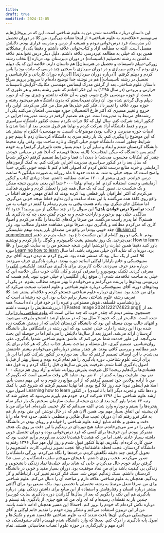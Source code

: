 ```yaml
---
title: 
draft: true
modified: 2024-12-05
---
```


این داستان درباره علاقه‌مند شدن من به علوم شناختی است. این که در پروفایل‌هایم می‌نویسم <علاقه‌مند به علوم شناختی> از اینجا نشات می‌گیرد.
من کلا در دوران تحصیل (در مدرسه)، فرد درس‌خوانی نبودم و همیشه از درس و مدرسه فراری بودم. دلایلش مفصل است. البته به مطالعه آزاد و کتاب‌خوانی علاقه داشتم و دقیقا یکی از مشکلاتم همین بود که خیلی به مطالعه غیردرسی علاقه داشتم. دلیل دیگر درس نخواندنم علاقه نداشتن به رشته تحصیلیم (تاسیسات) در دوران دبیرستان بود. درباره [[انتخاب رشته زورکی-دیپلم تاسیسات و تحصیل در هنرستان]] هم داستان دارم.
خلاصه این که یک دیپلم ردی بودم که رفتم سربازی و در دوران سربازی با سختی چند درسی که مانده بود را پاس کردم و دیپلم گرفتم. [[درباره دوران سربازی]]
[[درباره دوران کاردانی و کارشناسی و تحصیل در رشته تاسیسات]] هم در نوشته جدا توضیح داده‌ام تا سریع‌تر برویم سراغ داستان علوم شناختی.
بعد از گرفتن مدرک لیسانس مهندسی مکانیک-گرایش تاسیسات حرارتی و برودتی (در سال ۱۳۹۵) به این فکر افتادم که تغییر رشته بدهم و هر طوری که هست از حوزه مهندسی خارج شوم، چون به آن علاقه نداشتم و چیزی بود که از دوره دیپلم وبال گردنم شده بود.
آن زمان نمی‌دانستم که بدون دانشگاه هم می‌شود رشته و حوزه مورد علاقه‌ را تغییر داد. فکر کنم خیلی‌ها هم مثل من فکر می‌کردند. اولین راه خروج و تغییر مسیری که اکثر فارغ التحصیلان حوزه مهندسی امتحان می‌کنند یکی از رشته‌های مرتبط به مدیریت است. من هم تصمیم گرفتم در رشته مدیریت اجرایی در کنکور ارشد شرکت کنم.
سال اول که کلا جرات نکردم سمت کنکور دانشگاه سراسری بروم و فقط دانشگاه آزاد شرکت کردم و نهایتا هم قبول نشدم. بعد از آشنا شدن با ادبیات حوزه مدیریت و جالب بودن موضوعات (نسبت به مهندسی) انگیزه‌ام بیشتر شد که این موضوع را پیگیری کنم.
یک بار رفتم سری به دانشگاه کردستان زدم تا ببینم جو و شرایط چطور است. دانشگاه خودم خیلی کوچک و تازه ساخت بود. وقتی وارد محیط دانشگاه کردستان شدم و ابعاد و سایز آن را دیدم بسیار تحت تاثیرقرار گرفتم! و به خودم گفتم پس دانشگاه که میگن اینجاست! (البته بعدها فهمیدم که آنجا هم در مقیاس خودش چقدر کم امکانات محسوب می‌شد) با دیدن آن فضا و شرایط تصمیم گرفتم (جوگیر شدم) که سال بعد را در کنکور سراسری مدیریت اجرایی شرکت کنم.
به کمک آزمون‌های آزمایشی و خرید منابع درست تلاش کردم که اصولی اقدام کنم تا نتیجه خوبی بگیرم.
خب! واضح است که نتیجه خیلی بد شد. به مدت حدود ۸ ماه روزانه به صورت میانگین ۹ ساعت درس خواندم. چیزی بیشتر از ۱۲۰۰ ساعت مطالعه داشتم. تعداد زیادی کتاب و کنکور آزمایشی و تست استفاده کردم. اما رتبه‌ام نهایتا ۲۰۰۰ شد!
این یعنی بدترین نتیجه ممکن و یک شکست بد. تصور کنید که یک سال همه چیز را تعطیل کردم و طوری فعالیت می‌کردم که اکثر اطرافیان باور قطعی پیدا کرده بودند که اتفاق مهمی خواهد افتاد! در واقع روی کاغذ همه می‌گفتند با این تعداد ساعت و این تداوم قطعا نتیجه خوبی می‌گیری. اما مشکل جای دیگری بود.
یادم هست وقتی به پدرم رتبه‌ام را گفتم در جواب به من گفت: **تو اصولا درس خواندن بلدی؟** این سوال را در چند سالگی از من پرسید؟ حدود ۲۶ سالگی. خیلی بهم برخورد و ناراحت شدم و به خودم گفتن یعنی چه که یادگیری بلد هستم؟!
اما پدرم راست می‌گفت. من صرفا برگه‌های کتاب‌ها را نگاه می‌کردم و اصولا کاری که می‌کردم مطالعه و یادگیری نبود. صرفا نوعی مشاهده جغدوار مطالب بود. ولی جغد خوبی بودم! در واقع من مصداق بارز پدیده توهم شایستگی ([illusion of competence](https://www.coursera.org/articles/illusion-of-competence#:~:text=What%20is%20the%20illusion%20of%20competence%3F)) بودم.
تا یکی دو روز کله‌ام از این شکست داغ بود. جمله پدرم در ذهنم می‌چرخید. یک روز نشستم پشت کامپیوترم و گوگل را باز کردم و نوشتنم: How to learn 😁. باور کنید دقیقا همین عبارت را نوشتم!
اولین نتیجه جستجو من را به سایت کورسرا و دوره [Learning how to learn](https://www.coursera.org/learn/learning-how-to-learn) برد. دوره‌ای که شاید الان خیلی معروف باشد. اما سال ۹۵ کمتر از یک سال بود که منتشر شده بود.
شروع کردم به دیدن دوره. آقای تری سنیوفسکی و خانم بارابارا اوکلی اساتید دوره بودند. درباره یادگیری حرف می‌زدند. درباره مغز حرف می‌زدند. نکات کاربردی برای یادگیری می‌گفتند. اپلیکیشن [انکی](https://apps.ankiweb.net/) را معرفی کردند. تکنیک پومودورو را معرفی کردند و کلی نکات خوب دیگر. خلاصه این که خیلی به مباحث علاقه‌مند شدم. آن موقع زبان انگلیسی‌ام خیلی خوب نبود. یادم هست که زیرنویس ویدئوها را پرینت می‌گرفتم و می‌خواندم تا بهتر متوجه مطالب بشوم. 
در یکی از ویدئو‌های دوره، آقای سنیوفسکی درباره علوم شناختی و علوم اعصاب صبحت می‌کرد که برای من جدید بود. مقداری درباره علوم شناختی جستجو کردم و علاقه‌ام بیشتر شد. کلا تعریف رشته علوم شناختی بسیار برایم جذاب بود. این چه رشته‌ای است که روان‌شناسی، فلسلفه، هوش مصنوعی و غیره را در خود قرار داده است؟ همه زیررشته‌هایش را دوست داشتم.
![[Pasted image 20241222174623.png]]
بعد از جستجوی بیشتر دیدم که چقدر خوب که چند سالی است که [علوم شناختی وارد ایران](https://fa.wikipedia.org/wiki/%D8%B9%D9%84%D9%88%D9%85_%D8%B4%D9%86%D8%A7%D8%AE%D8%AA%DB%8C_%D8%AF%D8%B1_%D8%A7%DB%8C%D8%B1%D8%A7%D9%86) شده است. جالب‌تر این که حدود ۳ سال بود که در مقطع ارشد دانشجو پذیرفته می‌شود. و انتهای جالب بودن مسئله این بود که دانشگاه کردستان (جایی که از دیدنش شگفت زده شده بود) این رشته را دارد. خیلی عجیب بود که این رشته در دانشگاهی مثل دانشگاه کردستان ارائه می‌شد. امروز بعد از سال‌ها دلایلش را می‌دانم اما در حوصله این بحث نمی‌گنجد.
این طور خدمت شما عرض کنم که عاشق علوم شناختی شدم! یادگیری، مغز، روان‌شناسی، تصمیم گیری، حل مسئله و مباحث بسیار جذاب دیگر که هر کدام برای یک عمر مطالعه و بررسی کافی بودند. هر چقدر بیشتر درباره‌اش می‌خواندم بیشتر عاشقش می‌شدم.
با این اوصاف تصمیم گرفتم که سال بعد دوباره در کنکور شرکت کنم اما این بار برای ارشد علوم شناختی. دوره یادگیری را هم تمام کرده بودم و بسیار بهتر از قبل با اصول یادگیری آشنا شدم.
ظرفیت پذیرش سال‌های قبل را نگاه کردم و به قول دهه هشتادی‌ها برگ‌هایم ریخت! کل ظرفیت پذیرش روزانه، شبانه و آزاد روی هم نزدیک ۱۰۰ نفر بود. ظرفیت روزانه کمتر از ۷۰ نفر بود.
شاید الان وقت مناسبی است که بگویم که من با اراده پولادین خود تصمیم گرفتم که از این موانع رد شوم و به این مهم دست یابم. اصلا هم اینطور نبود! چند روز کلا گیج بودم. اما نهایتا تصمیم گرفتم که شروع کنم. 
با کمک اصول دوره Learning how to learn و ده‌ها نکته و تجربه دیگر (اما با ناامیدی) در کنکور ارشد علوم شناختی سال ۱۳۹۶ شرکت کردم.
خودم هم باورم نمی‌شود که چطور شد که رتبه ۶۳ شدم! باور کنید بعد از دیدن نتیجه از سایت سازمان سنجش یک بار دیگر تمام پنجره‌ها را بستم و دوباره وارد شدم. البته می‌دانم که کار عجیبی نکرده‌ام. اما برای من با آن پیشینه این اتفاق بسیار مهم بود.  همین الان هم که در حال نوشتن این متن بودم باز هم به فکر فرو رفتم که آن دوران عجب سال طلایی و منظمی داشتم.
حدود ۸-۹ ماه را با دقت و عشق و علاقه منابع ارشد علوم شناختی را خواندم و رویای بودن در دانشگاه دولتی را در سر می‌چرخاندم. شاید هیچ دوره‌ای در زندگیم با این دقت بر روی یک هدف متمرکز نبودم. این حرف‌ها برای کسی که فرد درس‌خوانی بوده و دوران تحصیل خوبی داشته بسیار عادی باشد. اما من که هشت‌تا هشت‌تا تجدید می‌آوردم برایم عجیب بود که چنین کاری کرده‌ام. بگذریم. 
نهایتا کنکور قبول شدم و روز اول مهر سال ۱۳۹۶ رفتم به دانشگاه کردستان. عجب لحظه عاشقانه‌ای.😀 عجب تصویر زیبایی.
کارت دانشجوییم را تحویل گرفتم. چند دقیقه نگاهش کردم. درخت‌ها را نگاه می‌کردم. بزرگی دانشگاه را تصور می‌کردم. عجب روزی داشتم. با هیجان می‌رفتم سلف دانشگاه و در صف غذا گرفتن برای خودم حال می‌کردم. جایی که شاید برای خیلی‌ها نماد زندگی دانشجویی و زندگی بی کیفیت باشد برای من نماد موفقیت بود.
دوران بسیار مفید و خوبی در دانشگاه کردستان داشتم. سبک زندگیم عوض شد. سبک فکر کردنم تغییر کرد. ارتباطاتم و کل زندگیم.
همچنان به علوم شناختی علاقه دارم و مباحث آن را دنبال می‌کنم. علوم شناختی برای من صرفا شغل مرتبط به رشته تحصیلی یا تخصص نبود. بلکه منبعی بود برای آگاهی بیشتر درباره انسان و رفتارهایش و استفاده از این منابع برای داشتن زندگی بهتر.
درباره یادگیری هم این نکته را بگویم که بعد از سال‌ها گذراندن دوره یادگیری سایت کورسرا چندین بار به نقطه‌ای رسیده‌ام که ای وای من که هیچ چیزی از یادگیری بلد نیستم و دوباره تلاش کرده‌ام که خودم را بروز کنم. احتمالا این مسیر همچنان ادامه داشته باشد.
من از این تریبون استفاده می‌کنم و تشکر ویژه خودم را تقدیم خانم اوکلی و آقای سنیوفسکی می‌کنم. آن‌ها باعث شدند که به علوم شناختی علاقه‌مند شوم و تکنیک‌ها و اصول پایه یادگیری را درک کنم. بعدها که وارد دانشگاه شدم فهمیدم آقای سنیوفسکی چه فرد مهم و تاثیرگذاری در حوزه علوم اعصاب محاسباتی هستند. تمام!